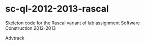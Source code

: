 sc-ql-2012-2013-rascal
======================

Skeleton code for the Rascal variant of lab assignment Software Construction 2012-2013

Advtrack